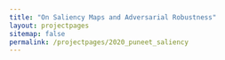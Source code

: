 ```yaml
---
title: "On Saliency Maps and Adversarial Robustness"
layout: projectpages
sitemap: false
permalink: /projectpages/2020_puneet_saliency 
---
```

